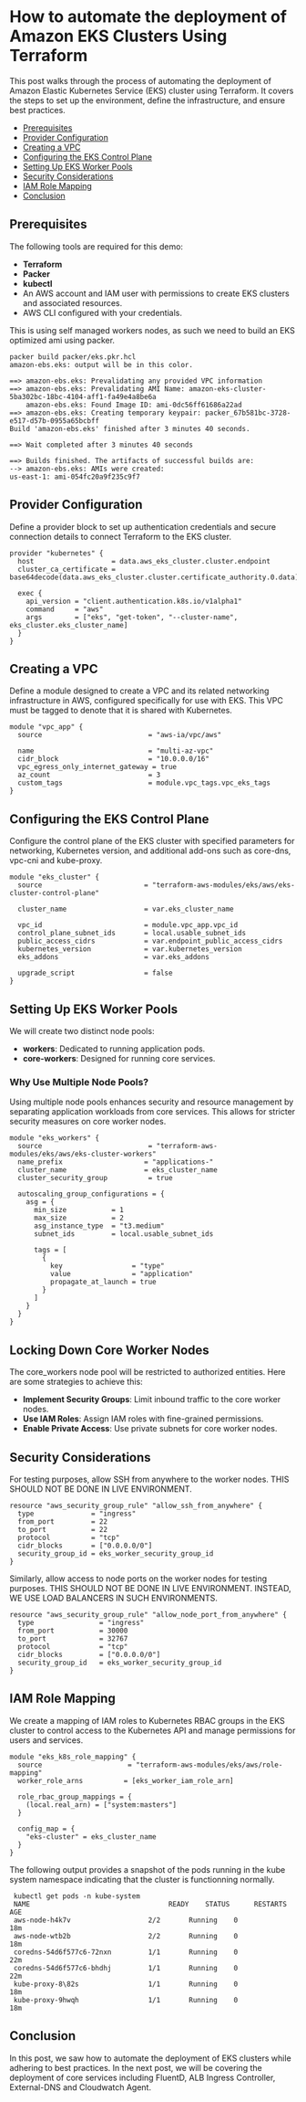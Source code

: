 
# How to automate the deployment of Amazon EKS Clusters Using Terraform

This post walks through the process of automating the deployment of Amazon Elastic Kubernetes Service (EKS) cluster using Terraform. It covers the steps to set up the environment, define the infrastructure, and ensure best practices.

- [Prerequisites](#prerequisites)
- [Provider Configuration](#provider-configuration)
- [Creating a VPC](#creating-a-vpc)
- [Configuring the EKS Control Plane](#configuring-the-eks-control-plane)
- [Setting Up EKS Worker Pools](#setting-up-eks-worker-pools)
- [Security Considerations](#security-considerations)
- [IAM Role Mapping](#iam-role-mapping)
- [Conclusion](#conclusion)

## Prerequisites

The following tools are required for this demo:
- **Terraform** 
- **Packer**
- **kubectl**
- An AWS account and IAM user with permissions to create EKS clusters and associated resources.
- AWS CLI configured with your credentials.

This is using self managed workers nodes, as such we need to build an EKS optimized ami using packer. 
```hcl
packer build packer/eks.pkr.hcl                                    
amazon-ebs.eks: output will be in this color.

==> amazon-ebs.eks: Prevalidating any provided VPC information
==> amazon-ebs.eks: Prevalidating AMI Name: amazon-eks-cluster-5ba302bc-18bc-4104-aff1-fa49e4a8be6a
    amazon-ebs.eks: Found Image ID: ami-0dc56ff61686a22ad
==> amazon-ebs.eks: Creating temporary keypair: packer_67b581bc-3728-e517-d57b-0955a65bcbff
Build 'amazon-ebs.eks' finished after 3 minutes 40 seconds.

==> Wait completed after 3 minutes 40 seconds

==> Builds finished. The artifacts of successful builds are:
--> amazon-ebs.eks: AMIs were created:
us-east-1: ami-054fc20a9f235c9f7
```

## Provider Configuration

Define a provider block to set up authentication credentials and secure connection details to connect Terraform to the EKS cluster.

```hcl
provider "kubernetes" {
  host                   = data.aws_eks_cluster.cluster.endpoint
  cluster_ca_certificate = base64decode(data.aws_eks_cluster.cluster.certificate_authority.0.data)

  exec {
    api_version = "client.authentication.k8s.io/v1alpha1"
    command     = "aws"
    args        = ["eks", "get-token", "--cluster-name", eks_cluster.eks_cluster_name]
  }
}
```
## Creating a VPC
Define a module designed to create a VPC and its related networking infrastructure in AWS, configured specifically for use with EKS. This VPC must be tagged to denote that it is shared with Kubernetes.
```hcl
module "vpc_app" {
  source                          = "aws-ia/vpc/aws"

  name                            = "multi-az-vpc"
  cidr_block                      = "10.0.0.0/16"
  vpc_egress_only_internet_gateway = true
  az_count                        = 3
  custom_tags                     = module.vpc_tags.vpc_eks_tags
}
```
## Configuring the EKS Control Plane
Configure the control plane of the EKS cluster with specified parameters for networking, Kubernetes version, and additional add-ons such as core-dns, vpc-cni and kube-proxy.

```hcl
module "eks_cluster" {
  source                         = "terraform-aws-modules/eks/aws/eks-cluster-control-plane"

  cluster_name                   = var.eks_cluster_name

  vpc_id                         = module.vpc_app.vpc_id
  control_plane_subnet_ids       = local.usable_subnet_ids
  public_access_cidrs            = var.endpoint_public_access_cidrs
  kubernetes_version             = var.kubernetes_version
  eks_addons                     = var.eks_addons

  upgrade_script                 = false
}
```
## Setting Up EKS Worker Pools
We will create two distinct node pools:

- **workers**: Dedicated to running application pods.
- **core-workers**: Designed for running core services.<br>
### Why Use Multiple Node Pools?
Using multiple node pools enhances security and resource management by separating application workloads from core services. This allows for stricter security measures on core worker nodes.

```hcl
module "eks_workers" {
  source                          = "terraform-aws-modules/eks/aws/eks-cluster-workers"
  name_prefix                    = "applications-"
  cluster_name                   = eks_cluster_name
  cluster_security_group          = true
  
  autoscaling_group_configurations = {
    asg = {
      min_size           = 1
      max_size           = 2
      asg_instance_type  = "t3.medium"
      subnet_ids         = local.usable_subnet_ids
      
      tags = [
        {
          key                 = "type"
          value               = "application"
          propagate_at_launch = true
        }
      ]
    }
  }
}
```
## Locking Down Core Worker Nodes
The core_workers node pool will be restricted to authorized entities. Here are some strategies to achieve this:
-  **Implement Security Groups**: Limit inbound traffic to the core worker nodes.
-  **Use IAM Roles**: Assign IAM roles with fine-grained permissions.
-  **Enable Private Access**: Use private subnets for core worker nodes.

## Security Considerations
For testing purposes, allow SSH from anywhere to the worker nodes. THIS SHOULD NOT BE DONE IN LIVE ENVIRONMENT.

```hcl
resource "aws_security_group_rule" "allow_ssh_from_anywhere" {
  type              = "ingress"
  from_port         = 22
  to_port           = 22
  protocol          = "tcp"
  cidr_blocks       = ["0.0.0.0/0"]
  security_group_id = eks_worker_security_group_id
}
```
Similarly, allow access to node ports on the worker nodes for testing purposes. THIS SHOULD NOT BE DONE IN LIVE ENVIRONMENT. INSTEAD, WE USE LOAD BALANCERS IN SUCH ENVIRONMENTS.

```hcl
resource "aws_security_group_rule" "allow_node_port_from_anywhere" {
  type                = "ingress"
  from_port           = 30000
  to_port             = 32767
  protocol            = "tcp"
  cidr_blocks         = ["0.0.0.0/0"]
  security_group_id   = eks_worker_security_group_id
}
```
## IAM Role Mapping
We create a mapping of IAM roles to Kubernetes RBAC groups in the EKS cluster to control access to the Kubernetes API and manage permissions for users and services.

```hcl
module "eks_k8s_role_mapping" {
  source                     = "terraform-aws-modules/eks/aws/role-mapping"
  worker_role_arns          = [eks_worker_iam_role_arn]
  
  role_rbac_group_mappings = {
    (local.real_arn) = ["system:masters"]
  }

  config_map = {
    "eks-cluster" = eks_cluster_name
  }
}
```
The following output provides a snapshot of the pods running in the kube system namespace indicating that the cluster is functionning normally.
```hcl
 kubectl get pods -n kube-system
 NAME                                  READY    STATUS      RESTARTS    AGE
 aws-node-h4k7v                   2/2       Running    0                18m
 aws-node-wtb2b                   2/2       Running    0                18m
 coredns-54d6f577c6-72nxn         1/1       Running    0                22m
 coredns-54d6f577c6-bhdhj         1/1       Running    0                22m
 kube-proxy-8\82s                 1/1       Running    0                18m
 kube-proxy-9hwqh                 1/1       Running    0                18m
```

## Conclusion
In this post, we saw how to automate the deployment of EKS clusters while adhering to best practices. In the next post, we will be covering the deployment of core services including FluentD, ALB Ingress Controller, External-DNS and Cloudwatch Agent.
